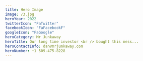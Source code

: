```yaml
---
title: Hero Image
image: /3.jpg
heroYear: 2022
twitterIcon: "FaTwitter"
facebookIcon: "FaFacebookF"
googleIcon: "FaGoogle"
heroCategory: Mr Junkaway
heroTitle: Our long time investor <br /> bought this mess...
heroContactInfo: dan@mrjunkaway.com
heroNumber: +1 509-475-8228
---
```


